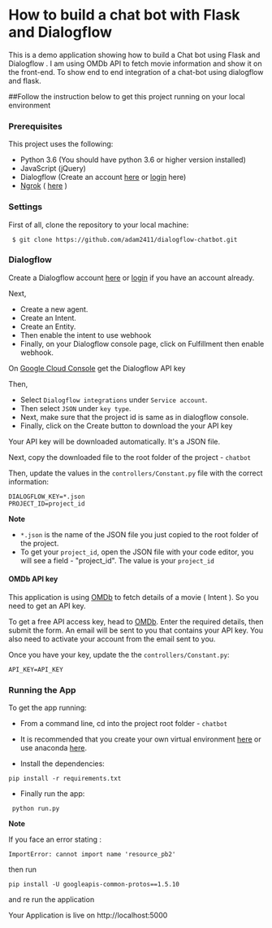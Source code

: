# How to build a chat bot with Flask and Dialogflow

This is a demo application showing how to build a Chat bot using Flask and Dialogflow . I am using OMDb API to fetch movie information and show it on the front-end. To show end to end integration of a chat-bot using dialogflow and flask. 


##Follow the instruction below to get this project running on your local environment

### Prerequisites

This project uses the following:

 - Python 3.6 (You should have python 3.6 or higher version installed)
 - JavaScript (jQuery)
 - Dialogflow (Create an account [here](https://dashboard.pusher.com/accounts/sign_up) or [login](https://dashboard.pusher.com/accounts/sign_in) here)
 - [Ngrok](https://ngrok.com/) ( [here](https://ngrok.com/download) )

### Settings

First of all, clone the repository to your local machine:

```
 $ git clone https://github.com/adam2411/dialogflow-chatbot.git
```


### Dialogflow

Create a Dialogflow account [here](https://console.dialogflow.com/api-client/#/login) or [login](https://console.dialogflow.com/api-client/#/login) if you have an account already.

Next,
  - Create a new agent.
  - Create an Intent.
  - Create an Entity.
  - Then enable the intent to use webhook
  - Finally, on your Dialogflow console page, click on Fulfillment then enable webhook. 

On [Google Cloud Console](https://console.cloud.google.com/apis/credentials/serviceaccountkey) get the Dialogflow API key

Then,
  - Select `Dialogflow integrations` under `Service account`. 
  - Then select `JSON` under `key type`. 
  - Next, make sure that the project id is same as in dialogflow console.
  - Finally, click on the Create button to download the your API key

Your API key will be downloaded automatically. It's a JSON file.

Next, copy the downloaded file to the root folder of the project - `chatbot`

Then, update the values in the `controllers/Constant.py` file with the correct information:
 ```
 DIALOGFLOW_KEY=*.json
 PROJECT_ID=project_id
 ```
 **Note**
   - `*.json` is the name of the JSON file you just copied to the root folder of the project.
   - To get your `project_id`, open the JSON file with your code editor, you will see a field - "project_id". The value is your `project_id`


#### OMDb API key

This application is using [OMDb](http://www.omdbapi.com/) to fetch details of a movie ( Intent ). So you need to get an API key.

To get a free API access key, head to [OMDb](http://www.omdbapi.com/apikey.aspx). Enter the required details, then submit the form. An email will be sent to you that contains your API key. You also need to activate your account from the email sent to you.

Once you have your key, update the the `controllers/Constant.py`:

```
API_KEY=API_KEY
```

### Running the App

To get the app running:

 - From a command line, cd into the project root folder - `chatbot`
 - It is recommended that you create your own virtual environment [here](https://docs.python.org/3/tutorial/venv.html) or use anaconda [here](https://www.anaconda.com/distribution/).

 - Install the dependencies:
 ```
 pip install -r requirements.txt
 ```
 - Finally run the app:
 ```
  python run.py
 ```
**Note**

If you face an error stating : 
````
ImportError: cannot import name 'resource_pb2'
````
then run
```
pip install -U googleapis-common-protos==1.5.10
```

and re run the application

Your Application is live on http://localhost:5000

